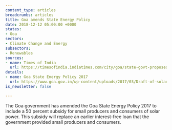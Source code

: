 ```yaml
---
content_type: articles
breadcrumbs: articles
title: Goa amends State Energy Policy
date: 2018-12-12 05:00:00 +0000
states:
- Goa
sectors:
- Climate Change and Energy
subsectors:
- Renewables
sources:
- name: Times of India
  url: https://timesofindia.indiatimes.com/city/goa/state-govt-proposes-to-tweak-solar-policy/articleshow/67006934.cms
details:
- name: Goa State Energy Policy 2017
  url: https://www.goa.gov.in/wp-content/uploads/2017/03/Draft-of-solar-policy-for-Goa-2017.pdf
is_newsletter: false

---
```

The Goa government has amended the Goa State Energy Policy 2017 to include a 50 percent subsidy for small producers and consumers of solar power. This subsidy will replace an earlier interest-free loan that the government provided small producers and consumers. 
